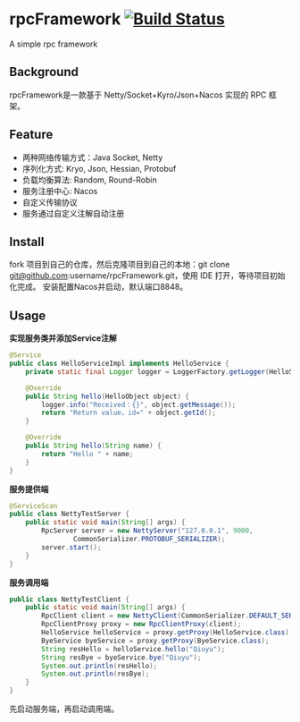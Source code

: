 # rpcFramework [![Build Status](https://travis-ci.com/chencqy/rpcFramework.svg?branch=main)](https://travis-ci.com/chencqy/rpcFramework)
A simple rpc framework
## Background
rpcFramework是一款基于 Netty/Socket+Kyro/Json+Nacos 实现的 RPC 框架。

## Feature
* 两种网络传输方式：Java Socket, Netty
* 序列化方式: Kryo, Json, Hessian, Protobuf
* 负载均衡算法: Random, Round-Robin
* 服务注册中心: Nacos
* 自定义传输协议
* 服务通过自定义注解自动注册
## Install
fork 项目到自己的仓库，然后克隆项目到自己的本地：git clone git@github.com:username/rpcFramework.git，使用 IDE 打开，等待项目初始化完成。
安装配置Nacos并启动，默认端口8848。

## Usage
**实现服务类并添加Service注解**

```java
@Service
public class HelloServiceImpl implements HelloService {
    private static final Logger logger = LoggerFactory.getLogger(HelloServiceImpl.class);

    @Override
    public String hello(HelloObject object) {
        logger.info("Received：{}", object.getMessage());
        return "Return value，id=" + object.getId();
    }

    @Override
    public String hello(String name) {
        return "Hello " + name;
    }
}
```
**服务提供端**
```java
@ServiceScan
public class NettyTestServer {
    public static void main(String[] args) {
        RpcServer server = new NettyServer("127.0.0.1", 9000,
                CommonSerializer.PROTOBUF_SERIALIZER);
        server.start();
    }
}
```
**服务调用端**

```java
public class NettyTestClient {
    public static void main(String[] args) {
        RpcClient client = new NettyClient(CommonSerializer.DEFAULT_SERIALIZER);
        RpcClientProxy proxy = new RpcClientProxy(client);
        HelloService helloService = proxy.getProxy(HelloService.class);
        ByeService byeService = proxy.getProxy(ByeService.class);
        String resHello = helloService.hello("Qiuyu");
        String resBye = byeService.bye("Qiuyu");
        System.out.println(resHello);
        System.out.println(resBye);
    }
}
```
先启动服务端，再启动调用端。
